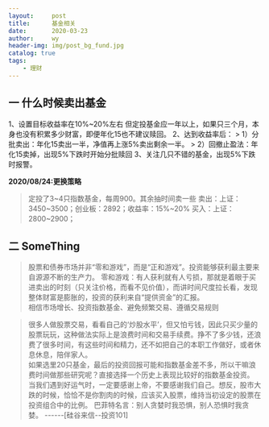 ```yaml
---
layout:     post
title:      基金相关
date:       2020-03-23
author:     wy
header-img: img/post_bg_fund.jpg
catalog: true
tags:
    - 理财
---
```


## 一 什么时候卖出基金
1、设置目标收益率在10%~20%左右
    但定投基金应一年以上，如果只三个月，本身也没有积累多少财富，即便年化15也不建议赎回。
2、达到收益率后：
    > 1）分批卖出：年化15卖出一半，净值再上涨5%卖出剩余一半。
    > 2）回撤止盈法：年化15卖掉，出现5%下跌时开始分批赎回
3、关注几只不错的基金，出现5%下跌时报警。

**2020/08/24:更换策略**
>定投了3~4只指数基金，每周900。其余抽时间卖一些
>卖出：上证：3450~3500；创业板：2892；收益率：15%~20%
>买入：上证：2800~2900；




## 二 SomeThing
>股票和债券市场并非“零和游戏”，而是“正和游戏”。投资能够获利最主要来自源源不断的生产力。
>零和游戏：有人获利就有人亏损，那就是着眼于买进卖出的时刻（只关注价格，而看不见价值），而讲时间尺度拉长看，发现整体财富是膨胀的，投资的获利来自“提供资金”的汇报。  
>相信市场增长、投资指数基金、避免频繁交易、遵循交易规则   

>很多人做股票交易，看看自己的‘炒股水平’，但又怕亏钱，因此只买少量的股票玩玩，这种做法实际上是浪费时间和交易手续费。挣不了多少钱，还浪费了很多时间，有这些时间和精力，还不如把自己的本职工作做好，或者休息休息，陪伴家人。  
>如果选里20只基金，最后的投资回报可能和指数基金差不多，所以干嘛浪费时间做那些研究呢？直接选择一个历史上表现比较好的指数基金投资。  
>当我们遇到好运气时，一定要感谢上帝，不要感谢我们自己。想反，股市大跌的时候，恰恰不是你割肉的时候，应该买入股票，维持当初设定的股票在投资组合中的比例。
>巴菲特名言：别人贪婪时我恐惧，别人恐惧时我贪婪。
------[硅谷来信--投资101]

